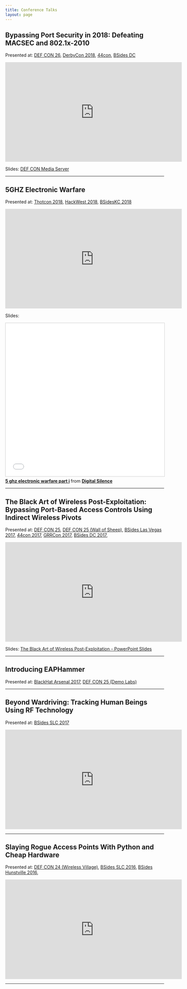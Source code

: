 ```yaml
---
title: Conference Talks
layout: page
---
```


Bypassing Port Security in 2018: Defeating MACSEC and 802.1x-2010
-----------------------------------------------------------------

Presented at: [DEF CON 26](), [DerbyCon 2018](), [44con](), [BSides DC]()

<iframe width="560" height="315" src="https://www.youtube.com/embed/lX4ZnQ-pfWQ" frameborder="0" allow="accelerometer; encrypted-media; gyroscope; picture-in-picture" allowfullscreen></iframe>

Slides:
[DEF CON Media Server](https://www.digitalsilence.com/wp-content/uploads/2018/08/DEF-CON-26-Gabriel-Ryan-Owning-the-LAN-in-2018-Defeating-MACsec-and-802.1x-2010-Updated-final.pdf)

---

5GHZ Electronic Warfare
-----------------------

Presented at: [Thotcon 2018](), [HackWest 2018](), [BSidesKC 2018]()

<iframe width="560" height="315" src="https://www.youtube.com/embed/APR2Wt76bWk" frameborder="0" allow="accelerometer; encrypted-media; gyroscope; picture-in-picture" allowfullscreen></iframe>

Slides:
<iframe src="//www.slideshare.net/slideshow/embed_code/key/xKB2gu280cfR1n" width="595" height="485" frameborder="0" marginwidth="0" marginheight="0" scrolling="no" style="border:1px solid #CCC; border-width:1px; margin-bottom:5px; max-width: 100%;" allowfullscreen> </iframe> <div style="margin-bottom:5px"> <strong> <a href="//www.slideshare.net/digitalsilence/5-ghz-electronic-warfare-part-i-96493994" title="5 ghz electronic warfare part i" target="_blank">5 ghz electronic warfare part i</a> </strong> from <strong><a href="https://www.slideshare.net/digitalsilence" target="_blank">Digital Silence</a></strong> </div>

---

The Black Art of Wireless Post-Exploitation: Bypassing Port-Based Access Controls Using Indirect Wireless Pivots
----------------------------------------------------------------------------------------------------------------

Presented at: [DEF CON 25](), [DEF CON 25 (Wall of Sheep)](), [BSides Las Vegas 2017](), [44con 2017](), [GRRCon 2017](), [BSides DC 2017](),

<iframe width="560" height="315" src="https://www.youtube.com/embed/c4uoCFfDp_4" frameborder="0" allowfullscreen></iframe>

Slides:
[The Black Art of Wireless Post-Exploitation - PowerPoint Slides](https://media.defcon.org/DEF%20CON%2025/DEF%20CON%2025%20presentations/DEFCON-25-Gabriel-Ryan-The-Black-Art-of-Wireless-Post-Exploitation-UPDATED.pdf)

---

Introducing EAPHammer
---------------------

Presented at: [BlackHat Arsenal 2017](), [DEF CON 25 (Demo Labs)]()

---

Beyond Wardriving: Tracking Human Beings Using RF Technology
------------------------------------------------------------

Presented at: [BSides SLC 2017]()

<iframe width="560" height="315" src="https://www.youtube.com/embed/kyJe0prz0lk" frameborder="0" allowfullscreen></iframe>

---

Slaying Rogue Access Points With Python and Cheap Hardware
----------------------------------------------------------

Presented at:
[DEF CON 24 (Wireless Village)](), [BSides SLC 2016](), [BSides Hunstville 2016](), 

<iframe width="560" height="315" src="https://www.youtube.com/embed/TPiAOsAOJzo" frameborder="0" allowfullscreen></iframe>

---
